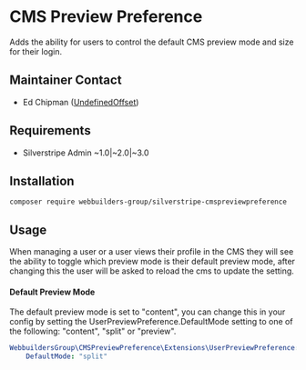 CMS Preview Preference
=================
Adds the ability for users to control the default CMS preview mode and size for their login.

## Maintainer Contact
* Ed Chipman ([UndefinedOffset](https://github.com/UndefinedOffset))

## Requirements
* Silverstripe Admin ~1.0|~2.0|~3.0


## Installation
```
composer require webbuilders-group/silverstripe-cmspreviewpreference
```


## Usage
When managing a user or a user views their profile in the CMS they will see the ability to toggle which preview mode is their default preview mode, after changing this the user will be asked to reload the cms to update the setting.

#### Default Preview Mode
The default preview mode is set to "content", you can change this in your config by setting the UserPreviewPreference.DefaultMode setting to one of the following: "content", "split" or "preview".

```yml
WebbuildersGroup\CMSPreviewPreference\Extensions\UserPreviewPreference:
    DefaultMode: "split"
```
